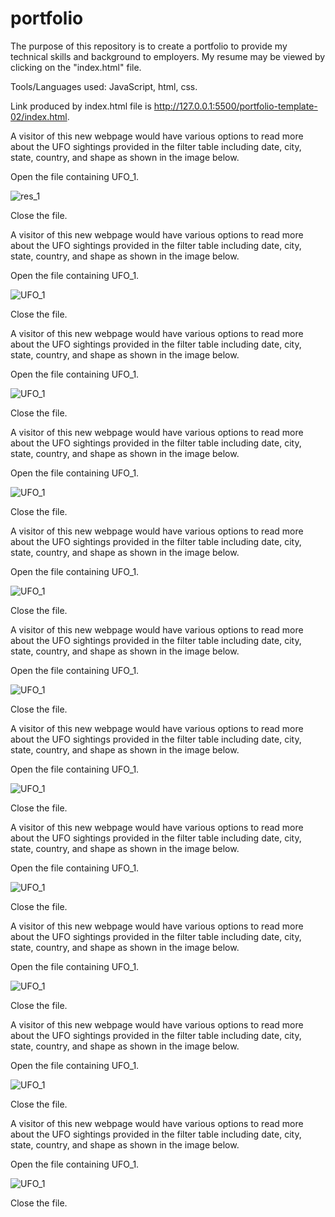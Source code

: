 # portfolio

The purpose of this repository is to create a portfolio to provide my technical skills and background to employers. My resume may be viewed by clicking on the "index.html" file.

Tools/Languages used: JavaScript, html, css.

Link produced by index.html file is http://127.0.0.1:5500/portfolio-template-02/index.html.

A visitor of this new webpage would have various options to read more about the UFO sightings provided in the filter table including date, city, state, country, and shape as shown in the image below.

Open the file containing UFO_1.

![res_1](/portfolio/assets/images/res_1.png)

Close the file.

A visitor of this new webpage would have various options to read more about the UFO sightings provided in the filter table including date, city, state, country, and shape as shown in the image below.

Open the file containing UFO_1.

![UFO_1](/UFOs/static/images/UFO_1.png)

Close the file.

A visitor of this new webpage would have various options to read more about the UFO sightings provided in the filter table including date, city, state, country, and shape as shown in the image below.

Open the file containing UFO_1.

![UFO_1](/UFOs/static/images/UFO_1.png)

Close the file.

A visitor of this new webpage would have various options to read more about the UFO sightings provided in the filter table including date, city, state, country, and shape as shown in the image below.

Open the file containing UFO_1.

![UFO_1](/UFOs/static/images/UFO_1.png)

Close the file.

A visitor of this new webpage would have various options to read more about the UFO sightings provided in the filter table including date, city, state, country, and shape as shown in the image below.

Open the file containing UFO_1.

![UFO_1](/UFOs/static/images/UFO_1.png)

Close the file.

A visitor of this new webpage would have various options to read more about the UFO sightings provided in the filter table including date, city, state, country, and shape as shown in the image below.

Open the file containing UFO_1.

![UFO_1](/UFOs/static/images/UFO_1.png)

Close the file.

A visitor of this new webpage would have various options to read more about the UFO sightings provided in the filter table including date, city, state, country, and shape as shown in the image below.

Open the file containing UFO_1.

![UFO_1](/UFOs/static/images/UFO_1.png)

Close the file.

A visitor of this new webpage would have various options to read more about the UFO sightings provided in the filter table including date, city, state, country, and shape as shown in the image below.

Open the file containing UFO_1.

![UFO_1](/UFOs/static/images/UFO_1.png)

Close the file.

A visitor of this new webpage would have various options to read more about the UFO sightings provided in the filter table including date, city, state, country, and shape as shown in the image below.

Open the file containing UFO_1.

![UFO_1](/UFOs/static/images/UFO_1.png)

Close the file.

A visitor of this new webpage would have various options to read more about the UFO sightings provided in the filter table including date, city, state, country, and shape as shown in the image below.

Open the file containing UFO_1.

![UFO_1](/UFOs/static/images/UFO_1.png)

Close the file.

A visitor of this new webpage would have various options to read more about the UFO sightings provided in the filter table including date, city, state, country, and shape as shown in the image below.

Open the file containing UFO_1.

![UFO_1](/UFOs/static/images/UFO_1.png)

Close the file.


